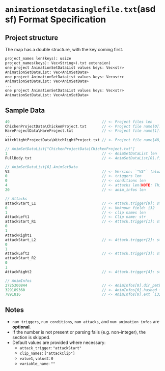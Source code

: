 # `animationsetdatasinglefile.txt`(asdsf) Format Specification

## Project structure

The map has a double structure, with the key coming first.

```txt
project_names len(keys): usize
project_names(keys): Vec<String>(.txt extension)
one project AnimationSetDataList values keys: Vec<str>
AnimationSetDataList: Vec<AnimSetData>
one project AnimationSetDataList values keys: Vec<str>
AnimationSetDataList: Vec<AnimSetData>
...
one project AnimationSetDataList values keys: Vec<str>
AnimationSetDataList: Vec<AnimSetData>
```

## Sample Data

```c
49                                          // <- Project files len
ChickenProjectData\ChickenProject.txt       // <- Project file name[0]: str
HareProjectData\HareProject.txt             // <- Project file name[1]: str
...
WitchlightProjectData\WitchlightProject.txt // <- Project file name[48]: str

// AnimSetDataList["ChickenProjectData\ChickenProject.txt"]
1                                           // <- AnimSetDataList len
FullBody.txt                                // <- AnimSetDataList[0].file name

// AnimSetDataList[0].AnimSetData
V3                                          // <- Version: `"V3"` (always literal)
0                                           // <- triggers len
0                                           // <- conditions len
4                                           // <- attacks len(NOTE: This sample assumes that the Attack is on the chicken)
20                                          // <- anim_infos len

// Attacks
attackStart_L1                              // <- Attack.trigger[0]: str
0                                           // <- Unknown field: i32
1                                           // <- clip names len
AttackLeft1                                 // <- Clip name: str
attackStart_R1                              // <- Attack.trigger[1]: str
0
1
AttackRight1
attackStart_L2                              // <- Attack.trigger[2]: str
0
1
AttackLeft2                                 // <- Attack.trigger[3]: str
attackStart_R2
0
1
AttackRight2                                // <- Attack.trigger[4]: str

// AnimInfos
2725300844                                  // <- AnimInfos[0].dir_path CRC32 encoded `actors` dir path
329189360                                   // <- AnimInfos[0].hashed_file_name (lowercase)
7891816                                     // <- AnimInfos[0].ext `i32::to_le_bytes(b"xkh")` Non-CRC32.
```

## Notes

- `num_triggers`, `num_conditions`, `num_attacks`, and `num_animation_infos` are **optional**.
- If the number is not present or parsing fails (e.g. non-integer), the section is skipped.
- Default values are provided where necessary:
  - `attack_trigger`: `"attackStart"`
  - `clip_names`: `["attackClip"]`
  - `value1`, `value2`: `0`
  - `variable_name`: `""`
